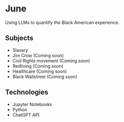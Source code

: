 # June
Using LLMs to quantify the Black American experience.

## Subjects

- Slavery
- Jim Crow (Coming soon)
- Civil Rights movement (Coming soon)
- Redlining (Coming soon)
- Healthcare (Coming soon)
- Black Wallstreet (Coming soon)

## Technologies 

- Jupyter Notebooks
- Python
- ChatGPT API